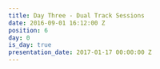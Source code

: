 ```yaml
---
title: Day Three - Dual Track Sessions
date: 2016-09-01 16:12:00 Z
position: 6
day: 0
is_day: true
presentation_date: 2017-01-17 00:00:00 Z
---
```


